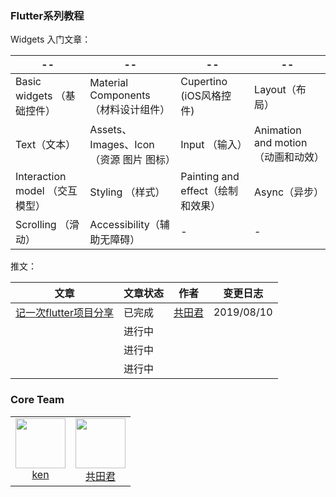 ### Flutter系列教程

Widgets 入门文章：

|--|--|--|--|
|---|---|---|---|
| Basic widgets （基础控件）| Material Components （材料设计组件）| Cupertino (iOS风格控件)| Layout（布局）|
| Text（文本）| Assets、Images、Icon （资源 图片 图标）| Input （输入）| Animation and motion（动画和动效）|
| Interaction model （交互模型）| Styling （样式） | Painting and effect（绘制和效果）| Async（异步）|
| Scrolling （滑动） | Accessibility（辅助无障碍）| - | - |

推文：

| 文章 | 文章状态 | 作者 | 变更日志 |
| --- | --- | --- | --- |
| [记一次flutter项目分享](https://github.com/YYFlutter/flutter-article/blob/master/article/记一次flutter项目分享.md)  | 已完成 | [共田君](https://github.com/Natoto) | 2019/08/10 |
|   | 进行中 |  |  |
|   | 进行中 |  |  |
|   | 进行中 |  |  |

### Core Team

<table>
  <tbody>
    <tr>
      <td align="center" valign="top">
        <img height="80" width="80" src="https://avatars1.githubusercontent.com/u/3890513?s=128">
        <br>
        <a href="https://github.com/ckken">ken</a>
      </td>
      <td align="center" valign="top">
        <img height="80" width="80" src="https://avatars2.githubusercontent.com/u/3379261?s=128">
        <br>
        <a href="https://github.com/Natoto">共田君</a>
      </td>
     </tr>
  </tbody>
</table>
